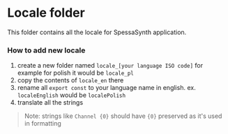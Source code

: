 # Locale folder
This folder contains all the locale for SpessaSynth application.
### How to add new locale
1. create a new folder named `locale_[your language ISO code]` for example for polish it would be `locale_pl`
2. copy the contents of `locale_en` there
3. rename all `export const` to your language name in english. ex. `localeEnglish` would be `localePolish`
4. translate all the strings

>Note: strings like `Channel {0}` should have `{0}` preserved as it's used in formatting